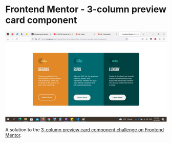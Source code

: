 # Frontend Mentor - 3-column preview card component

![A screenshot of the project](./design/screenshot.jpg)

A solution to the [3-column preview card component challenge on Frontend Mentor](https://www.frontendmentor.io/challenges/3column-preview-card-component-pH92eAR2-).

